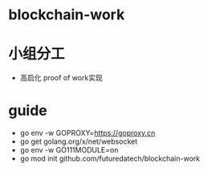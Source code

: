 # blockchain-work

# 小组分工
* 高启化 proof of work实现

# guide
* go env -w GOPROXY=https://goproxy.cn
* go get golang.org/x/net/websocket
* go env -w GO111MODULE=on
* go mod init github.com/futuredatech/blockchain-work

